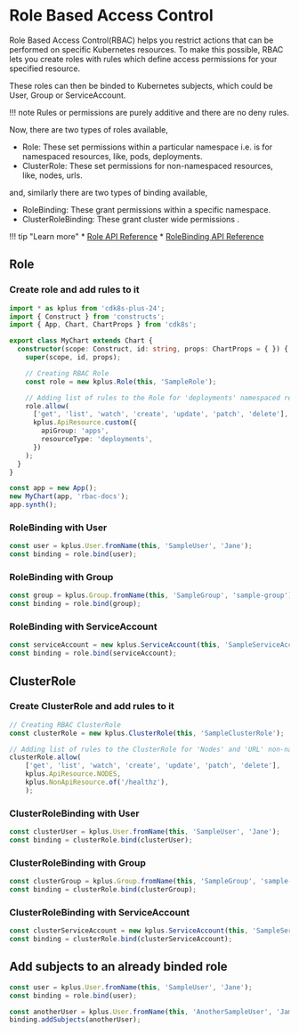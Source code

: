 # Role Based Access Control

Role Based Access Control(RBAC) helps you restrict actions that can be performed on specific Kubernetes resources. To make this possible, RBAC lets you create roles with rules which define access permissions for your specified resource.

These roles can then be binded to Kubernetes subjects, which could be User, Group or ServiceAccount. 

!!! note
    Rules or permissions are purely additive and there are no deny rules.

Now, there are two types of roles available,
* Role: These set permissions within a particular namespace i.e. is for namespaced resources, like, pods, deployments.
* ClusterRole: These set permissions for non-namespaced resources, like, nodes, urls.

and, similarly there are two types of binding available,
* RoleBinding: These grant permissions within a specific namespace.
* ClusterRoleBinding: These grant cluster wide permissions .

!!! tip "Learn more"
    * [Role API Reference](../reference/cdk8s-plus-24/typescript.md#role)
    * [RoleBinding API Reference](../reference/cdk8s-plus-24/typescript.md#role-binding)

## Role

### Create role and add rules to it

```typescript
import * as kplus from 'cdk8s-plus-24';
import { Construct } from 'constructs';
import { App, Chart, ChartProps } from 'cdk8s';

export class MyChart extends Chart {
  constructor(scope: Construct, id: string, props: ChartProps = { }) {
    super(scope, id, props);

    // Creating RBAC Role
    const role = new kplus.Role(this, 'SampleRole');

    // Adding list of rules to the Role for 'deployments' namespaced resource
    role.allow(
      ['get', 'list', 'watch', 'create', 'update', 'patch', 'delete'],
      kplus.ApiResource.custom({
        apiGroup: 'apps',
        resourceType: 'deployments',
      })
    );
  }
}

const app = new App();
new MyChart(app, 'rbac-docs');
app.synth();
```

### RoleBinding with User

```typescript
const user = kplus.User.fromName(this, 'SampleUser', 'Jane');
const binding = role.bind(user);
```

### RoleBinding with Group

```typescript
const group = kplus.Group.fromName(this, 'SampleGroup', 'sample-group');
const binding = role.bind(group);
```

### RoleBinding with ServiceAccount

```typescript
const serviceAccount = new kplus.ServiceAccount(this, 'SampleServiceAccount');
const binding = role.bind(serviceAccount);
```

## ClusterRole

### Create ClusterRole and add rules to it

```typescript
// Creating RBAC ClusterRole
const clusterRole = new kplus.ClusterRole(this, 'SampleClusterRole');

// Adding list of rules to the ClusterRole for 'Nodes' and 'URL' non-namespaced resource
clusterRole.allow(
    ['get', 'list', 'watch', 'create', 'update', 'patch', 'delete'],
    kplus.ApiResource.NODES,
    kplus.NonApiResource.of('/healthz'),
    );
```

### ClusterRoleBinding with User

```typescript
const clusterUser = kplus.User.fromName(this, 'SampleUser', 'Jane');
const binding = clusterRole.bind(clusterUser);
```

### ClusterRoleBinding with Group

```typescript
const clusterGroup = kplus.Group.fromName(this, 'SampleGroup', 'sample-group');
const binding = clusterRole.bind(clusterGroup);
```

### ClusterRoleBinding with ServiceAccount

```typescript
const clusterServiceAccount = new kplus.ServiceAccount(this, 'SampleServiceAccount');
const binding = clusterRole.bind(clusterServiceAccount);
```

## Add subjects to an already binded role

```typescript
const user = kplus.User.fromName(this, 'SampleUser', 'Jane');
const binding = role.bind(user);

const anotherUser = kplus.User.fromName(this, 'AnotherSampleUser', 'James');
binding.addSubjects(anotherUser);
```